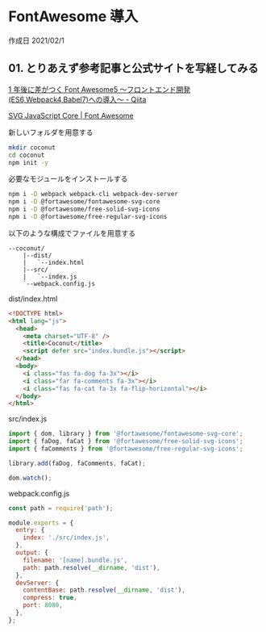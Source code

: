 # FontAwesome 導入

作成日 2021/02/1

## 01. とりあえず参考記事と公式サイトを写経してみる

[1 年後に差がつく Font Awesome5 ～フロントエンド開発\(ES6,Webpack4,Babel7\)への導入～ \- Qiita](https://qiita.com/riversun/items/4faa56ac40071f638313)

[SVG JavaScript Core \| Font Awesome](https://fontawesome.com/how-to-use/on-the-web/advanced/svg-javascript-core)

新しいフォルダを用意する

```bash
mkdir coconut
cd coconut
npm init -y
```

必要なモジュールをインストールする

```bash
npm i -D webpack webpack-cli webpack-dev-server
npm i -D @fortawesome/fontawesome-svg-core
npm i -D @fortawesome/free-solid-svg-icons
npm i -D @fortawesome/free-regular-svg-icons
```

以下のような構成でファイルを用意する

```text
--coconut/
    |--dist/
    |   `--index.html
    |--src/
    |   `--index.js
    `--webpack.config.js
```

dist/index.html

```html
<!DOCTYPE html>
<html lang="js">
  <head>
    <meta charset="UTF-8" />
    <title>Coconut</title>
    <script defer src="index.bundle.js"></script>
  </head>
  <body>
    <i class="fas fa-dog fa-3x"></i>
    <i class="far fa-comments fa-3x"></i>
    <i class="fas fa-cat fa-3x fa-flip-horizontal"></i>
  </body>
</html>
```

src/index.js

```javascript
import { dom, library } from '@fortawesome/fontawesome-svg-core';
import { faDog, faCat } from '@fortawesome/free-solid-svg-icons';
import { faComments } from '@fortawesome/free-regular-svg-icons';

library.add(faDog, faComments, faCat);

dom.watch();
```

webpack.config.js

```javascript
const path = require('path');

module.exports = {
  entry: {
    index: './src/index.js',
  },
  output: {
    filename: '[name].bundle.js',
    path: path.resolve(__dirname, 'dist'),
  },
  devServer: {
    contentBase: path.resolve(__dirname, 'dist'),
    compress: true,
    port: 8080,
  },
};
```
